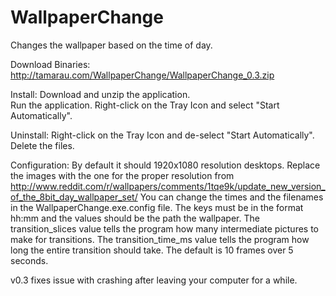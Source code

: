WallpaperChange
===============

Changes the wallpaper based on the time of day.

Download Binaries: http://tamarau.com/WallpaperChange/WallpaperChange_0.3.zip

Install:
Download and unzip the application.  
Run the application.
Right-click on the Tray Icon and select "Start Automatically".

Uninstall:
Right-click on the Tray Icon and de-select "Start Automatically".
Delete the files.


Configuration:
By default it should 1920x1080 resolution desktops. Replace the images with the one for the proper resolution from http://www.reddit.com/r/wallpapers/comments/1tqe9k/update_new_version_of_the_8bit_day_wallpaper_set/
You can change the times and the filenames in the WallpaperChange.exe.config file. The keys must be in the format hh:mm and the values should be the path the wallpaper.
The transition_slices value tells the program how many intermediate pictures to make for transitions. 
The transition_time_ms value tells the program how long the entire transition should take. 
The default is 10 frames over 5 seconds.


v0.3 fixes issue with crashing after leaving your computer for a while.
